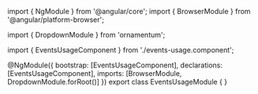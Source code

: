 import { NgModule } from '@angular/core';
import { BrowserModule } from '@angular/platform-browser';
  
import { DropdownModule } from 'ornamentum';
  
import { EventsUsageComponent } from './events-usage.component';

@NgModule({
 bootstrap: [EventsUsageComponent],
 declarations: [EventsUsageComponent],
 imports: [BrowserModule, DropdownModule.forRoot()]
})
export class EventsUsageModule {
}
